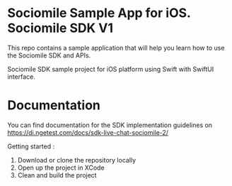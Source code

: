# Sociomile Sample App for iOS. Sociomile SDK V1

This repo contains a sample application that will help you learn how to use the Sociomile SDK and APIs.

Sociomile SDK sample project for iOS platform using Swift with SwiftUI interface.

# Documentation
You can find documentation for the SDK implementation guidelines on https://di.ngetest.com/docs/sdk-live-chat-sociomile-2/

Getting started :

1. Download or clone the repository locally
2. Open up the project in XCode
3. Clean and build the project
